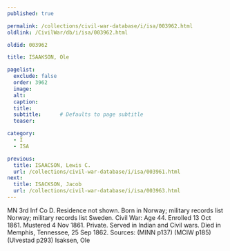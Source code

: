 ```yaml
---
published: true

permalink: /collections/civil-war-database/i/isa/003962.html
oldlink: /CivilWar/db/i/isa/003962.html

oldid: 003962

title: ISAAKSON, Ole

pagelist:
  exclude: false
  order: 3962
  image: 
  alt:
  caption:
  title:
  subtitle:      # Defaults to page subtitle
  teaser:

category: 
  - I 
  - ISA

previous:
  title: ISAACSON, Lewis C.
  url: /collections/civil-war-database/i/isa/003961.html  
next:
  title: ISACKSON, Jacob
  url: /collections/civil-war-database/i/isa/003963.html   
---
```

MN 3rd Inf Co D. Residence not shown. Born in Norway; military records list Norway; military records list Sweden. Civil War: Age 44. Enrolled 13 Oct 1861. Mustered 4 Nov 1861. Private. Served in Indian and Civil wars. Died in Memphis, Tennessee, 25 Sep 1862. Sources: (MINN p137) (MCIW p185) (Ulvestad p293) &#147;Isaksen, Ole&#148;